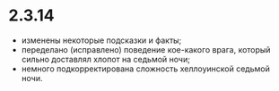 # 2.3.14

* изменены некоторые подсказки и факты;
* переделано (исправлено) поведение кое-какого врага, который сильно доставлял хлопот на седьмой ночи;
* немного подкорректирована сложность хеллоуинской седьмой ночи.
